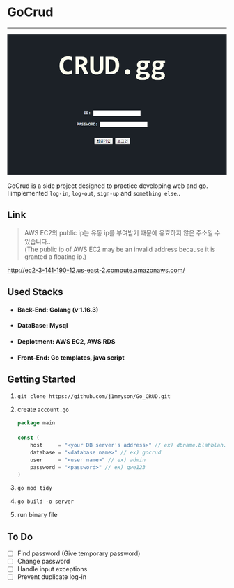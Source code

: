 # GoCrud

---

![Main Page](https://github.com/j1mmyson/j1mmyson.github.io/blob/master/assets/img/posts/devlog/login.png?raw=true)

GoCrud is a side project designed to practice developing web and go.  
I implemented `log-in`, `log-out`, `sign-up` and `something else`.. 

## Link

> AWS EC2의 public ip는 유동 ip를 부여받기 때문에 유효하지 않은 주소일 수 있습니다..  
> (The public ip of AWS EC2 may be an invalid address because it is granted a floating ip.)

<http://ec2-3-141-190-12.us-east-2.compute.amazonaws.com/>

## Used Stacks

- #### Back-End: Golang (v 1.16.3)

- #### DataBase: Mysql

- #### Deplotment: AWS EC2, AWS RDS

- #### Front-End: Go templates, java script

## Getting Started

1. `git clone https://github.com/j1mmyson/Go_CRUD.git`

2. create `account.go`

   ``` go
   package main
   
   const (
       host     = "<your DB server's address>" // ex) dbname.blahblah.us=east-2.rds.amazonaws.com
       database = "<database name>" // ex) gocrud
       user     = "<user name>" // ex) admin
       password = "<password>" // ex) qwe123
   )
   ```

3. `go mod tidy`

4. `go build -o server`

5. run binary file

## To Do

- [ ] Find password (Give temporary password)
- [ ] Change password
- [ ] Handle input exceptions
- [ ] Prevent duplicate log-in